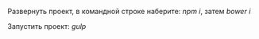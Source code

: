 <p>Развернуть проект, в командной строке наберите: <i>npm i</i>, затем <i>bower i</i></p>
<p>Запустить проект: <i>gulp</i></p>
